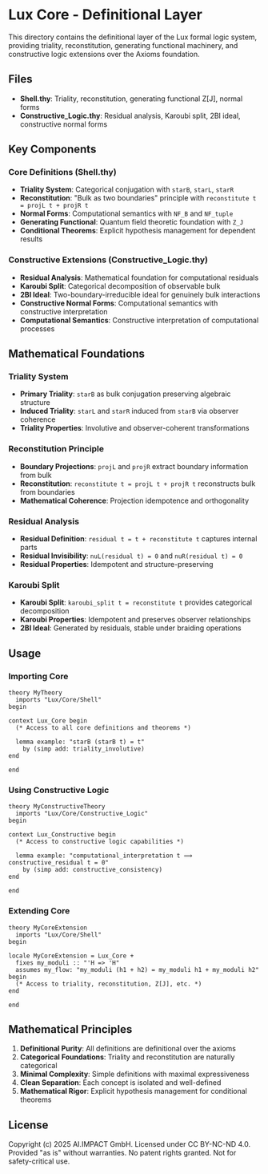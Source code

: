 <!-- (c) 2025 AI.IMPACT GmbH. Licensed under CC BY-NC-ND 4.0. Provided "as is" without warranties. No patent rights granted. Not for safety-critical use. -->

# Lux Core - Definitional Layer

This directory contains the definitional layer of the Lux formal logic system, providing triality, reconstitution, generating functional machinery, and constructive logic extensions over the Axioms foundation.

## Files

- **Shell.thy**: Triality, reconstitution, generating functional Z[J], normal forms
- **Constructive_Logic.thy**: Residual analysis, Karoubi split, 2BI ideal, constructive normal forms

## Key Components

### Core Definitions (Shell.thy)
- **Triality System**: Categorical conjugation with `starB`, `starL`, `starR`
- **Reconstitution**: "Bulk as two boundaries" principle with `reconstitute t = projL t + projR t`
- **Normal Forms**: Computational semantics with `NF_B` and `NF_tuple`
- **Generating Functional**: Quantum field theoretic foundation with `Z_J`
- **Conditional Theorems**: Explicit hypothesis management for dependent results

### Constructive Extensions (Constructive_Logic.thy)
- **Residual Analysis**: Mathematical foundation for computational residuals
- **Karoubi Split**: Categorical decomposition of observable bulk
- **2BI Ideal**: Two-boundary-irreducible ideal for genuinely bulk interactions
- **Constructive Normal Forms**: Computational semantics with constructive interpretation
- **Computational Semantics**: Constructive interpretation of computational processes

## Mathematical Foundations

### Triality System
- **Primary Triality**: `starB` as bulk conjugation preserving algebraic structure
- **Induced Triality**: `starL` and `starR` induced from `starB` via observer coherence
- **Triality Properties**: Involutive and observer-coherent transformations

### Reconstitution Principle
- **Boundary Projections**: `projL` and `projR` extract boundary information from bulk
- **Reconstitution**: `reconstitute t = projL t + projR t` reconstructs bulk from boundaries
- **Mathematical Coherence**: Projection idempotence and orthogonality

### Residual Analysis
- **Residual Definition**: `residual t = t + reconstitute t` captures internal parts
- **Residual Invisibility**: `nuL(residual t) = 0` and `nuR(residual t) = 0`
- **Residual Properties**: Idempotent and structure-preserving

### Karoubi Split
- **Karoubi Split**: `karoubi_split t = reconstitute t` provides categorical decomposition
- **Karoubi Properties**: Idempotent and preserves observer relationships
- **2BI Ideal**: Generated by residuals, stable under braiding operations

## Usage

### Importing Core
```isabelle
theory MyTheory
  imports "Lux/Core/Shell"
begin

context Lux_Core begin
  (* Access to all core definitions and theorems *)
  
  lemma example: "starB (starB t) = t"
    by (simp add: triality_involutive)
end

end
```

### Using Constructive Logic
```isabelle
theory MyConstructiveTheory
  imports "Lux/Core/Constructive_Logic"
begin

context Lux_Constructive begin
  (* Access to constructive logic capabilities *)
  
  lemma example: "computational_interpretation t ⟹ constructive_residual t = 0"
    by (simp add: constructive_consistency)
end

end
```

### Extending Core
```isabelle
theory MyCoreExtension
  imports "Lux/Core/Shell"
begin

locale MyCoreExtension = Lux_Core +
  fixes my_moduli :: "'H => 'H"
  assumes my_flow: "my_moduli (h1 + h2) = my_moduli h1 + my_moduli h2"
begin
  (* Access to triality, reconstitution, Z[J], etc. *)
end

end
```

## Mathematical Principles

1. **Definitional Purity**: All definitions are definitional over the axioms
2. **Categorical Foundations**: Triality and reconstitution are naturally categorical
3. **Minimal Complexity**: Simple definitions with maximal expressiveness
4. **Clean Separation**: Each concept is isolated and well-defined
5. **Mathematical Rigor**: Explicit hypothesis management for conditional theorems

## License

Copyright (c) 2025 AI.IMPACT GmbH. Licensed under CC BY-NC-ND 4.0. Provided "as is" without warranties. No patent rights granted. Not for safety-critical use.
